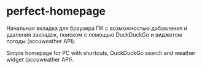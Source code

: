 # perfect-homepage

Начальная вкладка для браузера ПК с возможностью добавления и удаления закладок, поиском с помощью DuckDuckGo и виджетом погоды (accuweather API).


Simple homepage for PC with shortcuts, DuckDuckGo search and weather widget (accuweather API).

